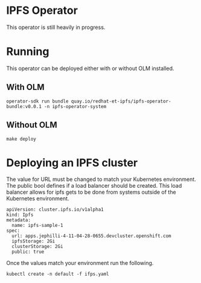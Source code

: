 # IPFS Operator
This operator is still heavily in progress.

# Running
This operator can be deployed either with or without OLM installed.

## With OLM
```
operator-sdk run bundle quay.io/redhat-et-ipfs/ipfs-operator-bundle:v0.0.1 -n ipfs-operator-system
```

## Without OLM
```
make deploy
```

# Deploying an IPFS cluster
The value for URL must be changed to match your Kubernetes environment. The public bool defines if a load balancer should be created. This load balancer allows for ipfs gets to be done from systems outside of the Kubernetes environment.

```
apiVersion: cluster.ipfs.io/v1alpha1
kind: Ipfs
metadata:
  name: ipfs-sample-1
spec:
  url: apps.jephilli-4-11-04-28-0655.devcluster.openshift.com 
  ipfsStorage: 2Gi
  clusterStorage: 2Gi
  public: true
```
Once the values match your environment run the following.
```
kubectl create -n default -f ifps.yaml
```
